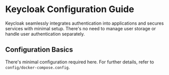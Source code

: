 # Keycloak Configuration Guide

Keycloak seamlessly integrates authentication into applications and secures services with minimal setup. There's no need to manage user storage or handle user authentication separately.

## Configuration Basics

There's minimal configuration required here. For further details, refer to `config/docker-compose.config`. 